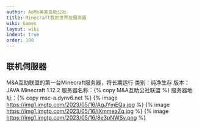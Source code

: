 ```yaml
---
author: AoMe奥美互助公社
title: Minecraft我的世界及服务器
wiki: Games
layout: wiki
indent: true
order: 100
---
```

## 联机伺服器
M&A互助联盟的第一台Minecraft服务器，将长期运行
类别：纯净生存
版本：JAVA Minecraft 1.12.2
服务器名称：{% copy M&A互助公社联盟 %}
服务器地址：{% copy msc-a.dynv6.net %}
{% image https://img1.imgtp.com/2023/05/16/AgJYmEQa.jpg %}
{% image https://img1.imgtp.com/2023/05/16/lXmmeaZq.jpg %}
{% image https://img1.imgtp.com/2023/05/16/8e3pNWSv.png %}